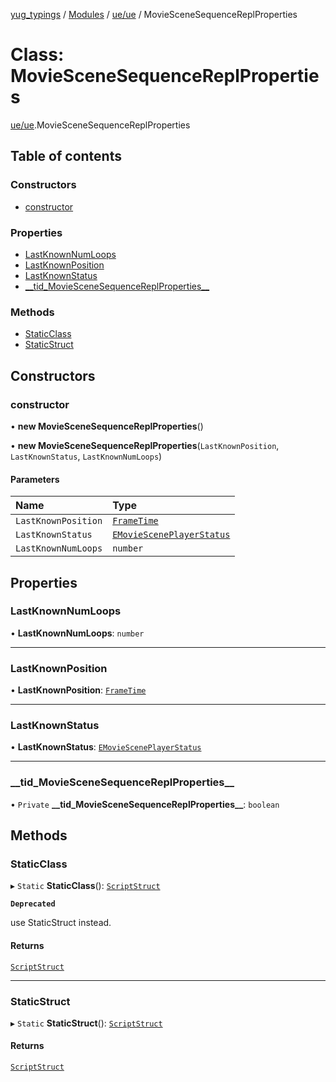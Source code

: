 [yug_typings](../README.md) / [Modules](../modules.md) / [ue/ue](../modules/ue_ue.md) / MovieSceneSequenceReplProperties

# Class: MovieSceneSequenceReplProperties

[ue/ue](../modules/ue_ue.md).MovieSceneSequenceReplProperties

## Table of contents

### Constructors

- [constructor](ue_ue.MovieSceneSequenceReplProperties.md#constructor)

### Properties

- [LastKnownNumLoops](ue_ue.MovieSceneSequenceReplProperties.md#lastknownnumloops)
- [LastKnownPosition](ue_ue.MovieSceneSequenceReplProperties.md#lastknownposition)
- [LastKnownStatus](ue_ue.MovieSceneSequenceReplProperties.md#lastknownstatus)
- [\_\_tid\_MovieSceneSequenceReplProperties\_\_](ue_ue.MovieSceneSequenceReplProperties.md#__tid_moviescenesequencereplproperties__)

### Methods

- [StaticClass](ue_ue.MovieSceneSequenceReplProperties.md#staticclass)
- [StaticStruct](ue_ue.MovieSceneSequenceReplProperties.md#staticstruct)

## Constructors

### constructor

• **new MovieSceneSequenceReplProperties**()

• **new MovieSceneSequenceReplProperties**(`LastKnownPosition`, `LastKnownStatus`, `LastKnownNumLoops`)

#### Parameters

| Name | Type |
| :------ | :------ |
| `LastKnownPosition` | [`FrameTime`](ue_ue.FrameTime.md) |
| `LastKnownStatus` | [`EMovieScenePlayerStatus`](../enums/ue_ue.EMovieScenePlayerStatus.md) |
| `LastKnownNumLoops` | `number` |

## Properties

### LastKnownNumLoops

• **LastKnownNumLoops**: `number`

___

### LastKnownPosition

• **LastKnownPosition**: [`FrameTime`](ue_ue.FrameTime.md)

___

### LastKnownStatus

• **LastKnownStatus**: [`EMovieScenePlayerStatus`](../enums/ue_ue.EMovieScenePlayerStatus.md)

___

### \_\_tid\_MovieSceneSequenceReplProperties\_\_

• `Private` **\_\_tid\_MovieSceneSequenceReplProperties\_\_**: `boolean`

## Methods

### StaticClass

▸ `Static` **StaticClass**(): [`ScriptStruct`](ue_ue.ScriptStruct.md)

**`Deprecated`**

use StaticStruct instead.

#### Returns

[`ScriptStruct`](ue_ue.ScriptStruct.md)

___

### StaticStruct

▸ `Static` **StaticStruct**(): [`ScriptStruct`](ue_ue.ScriptStruct.md)

#### Returns

[`ScriptStruct`](ue_ue.ScriptStruct.md)
